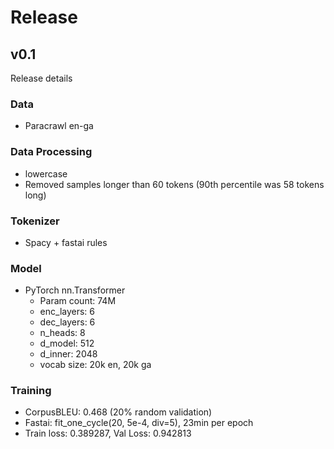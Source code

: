 # Release

## v0.1
Release details

### Data
- Paracrawl en-ga

### Data Processing
- lowercase
- Removed samples longer than 60 tokens (90th percentile was 58 tokens long)

### Tokenizer
- Spacy + fastai rules

### Model
- PyTorch nn.Transformer
    - Param count: 74M
    - enc_layers: 6
    - dec_layers: 6
    - n_heads: 8
    - d_model: 512
    - d_inner: 2048
    - vocab size: 20k en, 20k ga
    
### Training
- CorpusBLEU: 0.468 (20% random validation)
- Fastai: fit_one_cycle(20, 5e-4, div=5), 23min per epoch
- Train loss: 0.389287, Val Loss: 0.942813


